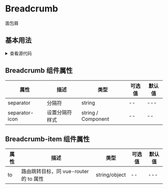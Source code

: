 # Breadcrumb

面包屑

## 基本用法

<Breadcrumb/>

<details>
<summary>查看源代码</summary>

```vue
<DvBreadcrumb :separator-icon="ArrowRight">
  <DvBreadcrumbItem :to="{ path: '/home' }">主页</DvBreadcrumbItem>
  <DvBreadcrumbItem><a href="/">列表</a></DvBreadcrumbItem>
  <DvBreadcrumbItem>详情</DvBreadcrumbItem>
</DvBreadcrumb>

<DvBreadcrumb>
  <DvBreadcrumbItem :to="{ path: '/home' }">主页</DvBreadcrumbItem>
  <DvBreadcrumbItem><a href="/">列表</a></DvBreadcrumbItem>
  <DvBreadcrumbItem>详情</DvBreadcrumbItem>
</DvBreadcrumb>
```

</details>

## Breadcrumb 组件属性

| 属性           | 描述           | 类型               | 可选值 | 默认值 |
| -------------- | -------------- | ------------------ | ------ | ------ |
| separator      | 分隔符         | string             | --     | ---    |
| separator-icon | 设置分隔符样式 | string / Component | --     | --     |

## Breadcrumb-item 组件属性

| 属性 | 描述                                   | 类型          | 可选值 | 默认值 |
| ---- | -------------------------------------- | ------------- | ------ | ------ |
| to   | 路由跳转目标，同 vue-router 的 to 属性 | string/object | --     | ---    |
